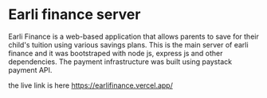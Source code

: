 # Earli finance server

Earli Finance is a web-based application that allows parents to save for their child's tuition using various savings plans.
This is the main server of earli finance and it was bootstraped with node js, express js and other dependencies.
The payment infrastructure was built using paystack payment API.

the live link is here https://earlifinance.vercel.app/
